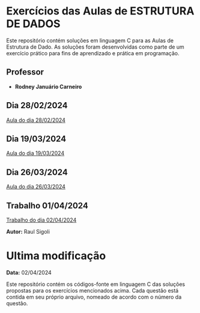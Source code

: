 # Exercícios das Aulas de ESTRUTURA DE DADOS 

Este repositório contém soluções em linguagem C para as Aulas de Estrutura de Dado. As soluções foram desenvolvidas como parte de um exercício prático para fins de aprendizado e prática em programação.

## Professor

- **Rodney Januário Carneiro**

## Dia 28/02/2024
[Aula do dia 28/02/2024](28_02_24)

## Dia 19/03/2024
[Aula do dia 19/03/2024](19_03_24)

## Dia 26/03/2024
[Aula do dia 26/03/2024](26_03_24)

## Trabalho 01/04/2024
[Trabalho do dia 02/04/2024](trabalho)

**Autor:** Raul Sigoli

# Ultima modificação
**Data:** 02/04/2024

Este repositório contém os códigos-fonte em linguagem C das soluções propostas para os exercícios mencionados acima. Cada questão está contida em seu próprio arquivo, nomeado de acordo com o número da questão.

